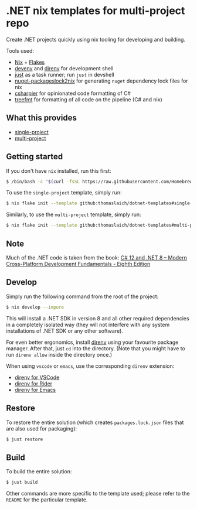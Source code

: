 # .NET nix templates for multi-project repo

Create .NET projects quickly using nix tooling for developing and building.

Tools used:

- [Nix](https://nixos.org/) + [Flakes](https://serokell.io/blog/practical-nix-flakes)
- [devenv](https://devenv.sh/) and [direnv](https://direnv.net/) for development shell
- [just](https://just.systems/) as a task runner; run `just` in devshell
- [nuget-packageslock2nix](https://github.com/mdarocha/nuget-packageslock2nix) for generating `nuget` dependency lock files for nix
- [csharpier](https://github.com/belav/csharpier) for opinionated code formatting of C#
- [treefmt](https://github.com/numtide/treefmt-nix) for formatting of all code on the pipeline (C# and nix)

## What this provides

- [single-project](https://github.com/thomaslaich/dotnet-templates/single-project)
- [multi-project](https://github.com/thomaslaich/dotnet-templates/multi-project)

## Getting started

If you don't have `nix` installed, run this first:

```bash
$ /bin/bash -c "$(curl -fsSL https://raw.githubusercontent.com/Homebrew/install/HEAD/install.sh)"
```

To use the `single-project` template, simply run:

```bash
$ nix flake init --template github:thomaslaich/dotnet-templates#single-project
```

Similarly, to use the `multi-project` template, simply run:

```bash
$ nix flake init --template github:thomaslaich/dotnet-templates#multi-project
```
## Note

Much of the .NET code is taken from the book: [C# 12 and .NET 8 – Modern Cross-Platform Development Fundamentals - Eighth Edition](https://www.packtpub.com/product/c-12-and-net-8-modern-cross-platform-development-fundamentals-eighth-edition/9781837635870)

## Develop

Simply run the following command from the root of the project:

```bash
$ nix develop --impure
```

This will install a .NET SDK in version 8 and all other required dependencies in a completely isolated way (they will not interfere
with any system installations of .NET SDK or any other software).

For even better ergonomics, install [direnv](https://direnv.net/) using your favourite package manager. After that, just `cd` into the directory.
(Note that you might have to run `direnv allow` inside the directory once.)

When using `vscode` or `emacs`, use the corresponding `direnv` extension:
- [direnv for VSCode](https://marketplace.visualstudio.com/items?itemName=mkhl.direnv)
- [direnv for Rider](https://plugins.jetbrains.com/plugin/19275-better-direnv)
- [direnv for Emacs](https://melpa.org/#/direnv)

## Restore

To restore the entire solution (which creates `packages.lock.json` files that are also used for packaging):

```bash
$ just restore
```

## Build

To build the entire solution:

```bash
$ just build
```
Other commands are more specific to the template used; please refer to the `README` for the particular template.